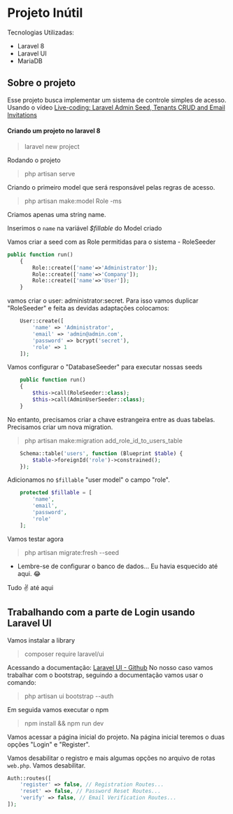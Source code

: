 <h1>Projeto Inútil</h1>

Tecnologias Utilizadas:
- Laravel 8
- Laravel UI
- MariaDB


## Sobre o projeto
Esse projeto busca implementar um sistema de controle simples de acesso. Usando o vídeo [Live-coding: Laravel Admin Seed, Tenants CRUD and Email Invitations](https://www.youtube.com/watch?v=rgOlkcTncv8&t=1093s)

#### Criando um projeto no laravel 8
> laravel new project

Rodando o projeto
> php artisan serve

Criando o primeiro model que será responsável pelas regras de acesso.
> php artisan make:model Role -ms

Criamos apenas uma string name.

Inserimos o `name` na variável *$fillable* do Model criado

Vamos criar a seed com as Role permitidas para o sistema - RoleSeeder
```php
public function run()
    {
        Role::create(['name'=>'Administrator']);
        Role::create(['name'=>'Company']);
        Role::create(['name'=>'User']);
    }
```
vamos criar o user: administrator:secret.
Para isso vamos duplicar "RoleSeeder" e feita as devidas adaptações colocamos:

```php
    User::create([
        'name' => 'Administrator',
        'email' => 'admin@admin.com',
        'password' => bcrypt('secret'),
        'role' => 1
    ]);
```
Vamos configurar o "DatabaseSeeder" para executar nossas seeds

```php
    public function run()
    {
        $this->call(RoleSeeder::class);
        $this->call(AdminUserSeeder::class);
    }
```

No entanto, precisamos criar a chave estrangeira entre as duas tabelas.
Precisamos criar um nova migration.
> php artisan make:migration add_role_id_to_users_table

```php
    Schema::table('users', function (Blueprint $table) {
        $table->foreignId('role')->constrained();
    });
```
Adicionamos no `$fillable` "user model" o campo "role".

```php
    protected $fillable = [
        'name',
        'email',
        'password',
        'role'
    ];
```
Vamos testar agora
> php artisan migrate:fresh --seed

 - Lembre-se de configurar o banco de dados... Eu havia esquecido até aqui. 😂️

Tudo ✌ até aqui

## Trabalhando com a parte de Login usando Laravel UI
Vamos instalar a library
> composer require laravel/ui

Acessando a documentação: [Laravel UI - Github](https://github.com/laravel/ui)
No nosso caso vamos trabalhar com o bootstrap, seguindo a documentação vamos usar o comando:
> php artisan ui bootstrap --auth

Em seguida vamos executar o npm
> npm install && npm run dev

Vamos acessar a página inicial do projeto. Na página inicial teremos o duas opções "Login" e "Register".

Vamos desabilitar o registro e mais algumas opções no arquivo de rotas `web.php`. Vamos desabilitar.
```php
Auth::routes([
    'register' => false, // Registration Routes...
    'reset' => false, // Password Reset Routes...
    'verify' => false, // Email Verification Routes...
]);
```
